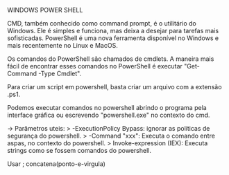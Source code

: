 WINDOWS POWER SHELL

CMD, também conhecido como command prompt, é o utilitário do Windows. Ele é simples e funciona, mas deixa a desejar para tarefas mais sofisticadas. PowerShell é uma nova ferramenta disponível no Windows e mais recentemente no Linux e MacOS.

Os comandos do PowerShell são chamados de cmdlets. A maneira mais fácil de encontrar esses comandos no PowerShell é executar "Get-Command -Type Cmdlet".

Para criar um script em powershell, basta criar um arquivo com a extensão .ps1.

Podemos executar comandos no powershell abrindo o programa pela interface gráfica ou escrevendo "powershell.exe" no contexto do cmd.

-> Parâmetros uteis:
	> -ExecutionPolicy Bypass: ignorar as políticas de segurança do powershell.
	> -Command "xxx": Executa o comando entre aspas, no contexto do powershell.
	> Invoke-expression (IEX): Executa strings como se fossem comandos do powershell.

Usar ; concatena(ponto-e-virgula)


